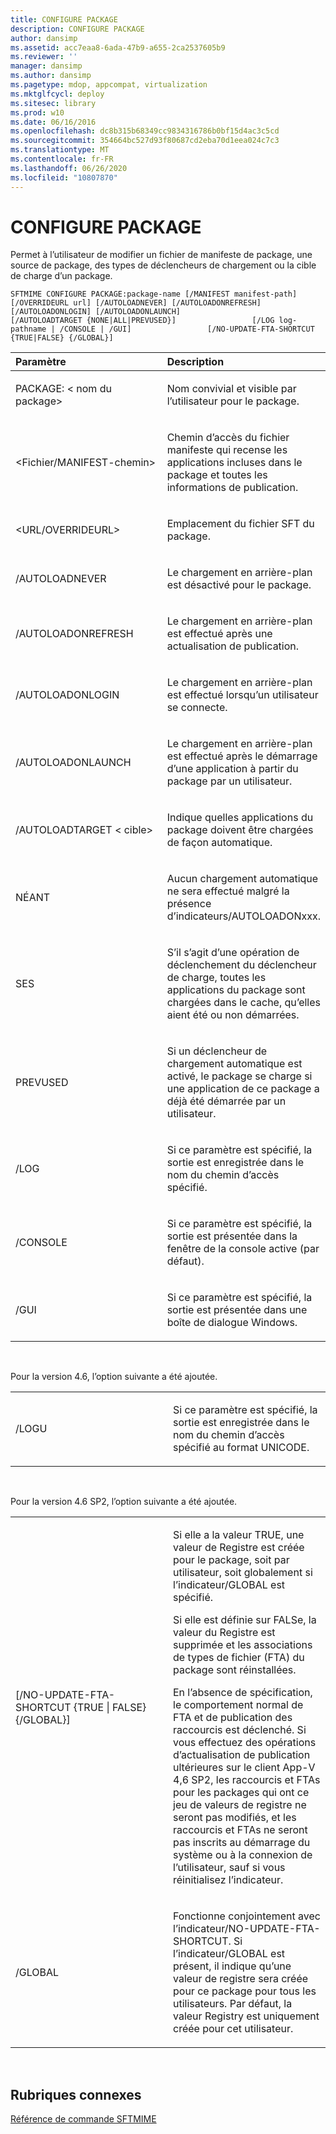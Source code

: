 ```yaml
---
title: CONFIGURE PACKAGE
description: CONFIGURE PACKAGE
author: dansimp
ms.assetid: acc7eaa8-6ada-47b9-a655-2ca2537605b9
ms.reviewer: ''
manager: dansimp
ms.author: dansimp
ms.pagetype: mdop, appcompat, virtualization
ms.mktglfcycl: deploy
ms.sitesec: library
ms.prod: w10
ms.date: 06/16/2016
ms.openlocfilehash: dc8b315b68349cc9834316786b0bf15d4ac3c5cd
ms.sourcegitcommit: 354664bc527d93f80687cd2eba70d1eea024c7c3
ms.translationtype: MT
ms.contentlocale: fr-FR
ms.lasthandoff: 06/26/2020
ms.locfileid: "10807870"
---
```

# CONFIGURE PACKAGE


Permet à l’utilisateur de modifier un fichier de manifeste de package, une source de package, des types de déclencheurs de chargement ou la cible de charge d’un package.

`SFTMIME CONFIGURE PACKAGE:package-name [/MANIFEST manifest-path]                 [/OVERRIDEURL url] [/AUTOLOADNEVER] [/AUTOLOADONREFRESH]                 [/AUTOLOADONLOGIN] [/AUTOLOADONLAUNCH]                 [/AUTOLOADTARGET {NONE|ALL|PREVUSED}]                 [/LOG log-pathname | /CONSOLE | /GUI]                 [/NO-UPDATE-FTA-SHORTCUT {TRUE|FALSE} {/GLOBAL}]`

<table>
<colgroup>
<col width="50%" />
<col width="50%" />
</colgroup>
<thead>
<tr class="header">
<th align="left">Paramètre</th>
<th align="left">Description</th>
</tr>
</thead>
<tbody>
<tr class="odd">
<td align="left"><p>PACKAGE: &lt; nom du package&gt;</p></td>
<td align="left"><p>Nom convivial et visible par l’utilisateur pour le package.</p></td>
</tr>
<tr class="even">
<td align="left"><p>&lt;Fichier/MANIFEST-chemin&gt;</p></td>
<td align="left"><p>Chemin d’accès du fichier manifeste qui recense les applications incluses dans le package et toutes les informations de publication.</p></td>
</tr>
<tr class="odd">
<td align="left"><p>&lt;URL/OVERRIDEURL&gt;</p></td>
<td align="left"><p>Emplacement du fichier SFT du package.</p></td>
</tr>
<tr class="even">
<td align="left"><p>/AUTOLOADNEVER</p></td>
<td align="left"><p>Le chargement en arrière-plan est désactivé pour le package.</p></td>
</tr>
<tr class="odd">
<td align="left"><p>/AUTOLOADONREFRESH</p></td>
<td align="left"><p>Le chargement en arrière-plan est effectué après une actualisation de publication.</p></td>
</tr>
<tr class="even">
<td align="left"><p>/AUTOLOADONLOGIN</p></td>
<td align="left"><p>Le chargement en arrière-plan est effectué lorsqu’un utilisateur se connecte.</p></td>
</tr>
<tr class="odd">
<td align="left"><p>/AUTOLOADONLAUNCH</p></td>
<td align="left"><p>Le chargement en arrière-plan est effectué après le démarrage d’une application à partir du package par un utilisateur.</p></td>
</tr>
<tr class="even">
<td align="left"><p>/AUTOLOADTARGET &lt; cible&gt;</p></td>
<td align="left"><p>Indique quelles applications du package doivent être chargées de façon automatique.</p></td>
</tr>
<tr class="odd">
<td align="left"><p>NÉANT</p></td>
<td align="left"><p>Aucun chargement automatique ne sera effectué malgré la présence d’indicateurs/AUTOLOADONxxx.</p></td>
</tr>
<tr class="even">
<td align="left"><p>SES</p></td>
<td align="left"><p>S’il s’agit d’une opération de déclenchement du déclencheur de charge, toutes les applications du package sont chargées dans le cache, qu’elles aient été ou non démarrées.</p></td>
</tr>
<tr class="odd">
<td align="left"><p>PREVUSED</p></td>
<td align="left"><p>Si un déclencheur de chargement automatique est activé, le package se charge si une application de ce package a déjà été démarrée par un utilisateur.</p></td>
</tr>
<tr class="even">
<td align="left"><p>/LOG</p></td>
<td align="left"><p>Si ce paramètre est spécifié, la sortie est enregistrée dans le nom du chemin d’accès spécifié.</p></td>
</tr>
<tr class="odd">
<td align="left"><p>/CONSOLE</p></td>
<td align="left"><p>Si ce paramètre est spécifié, la sortie est présentée dans la fenêtre de la console active (par défaut).</p></td>
</tr>
<tr class="even">
<td align="left"><p>/GUI</p></td>
<td align="left"><p>Si ce paramètre est spécifié, la sortie est présentée dans une boîte de dialogue Windows.</p></td>
</tr>
</tbody>
</table>

 

Pour la version 4.6, l’option suivante a été ajoutée.

<table>
<colgroup>
<col width="50%" />
<col width="50%" />
</colgroup>
<tbody>
<tr class="odd">
<td align="left"><p>/LOGU</p></td>
<td align="left"><p>Si ce paramètre est spécifié, la sortie est enregistrée dans le nom du chemin d’accès spécifié au format UNICODE.</p></td>
</tr>
</tbody>
</table>

 

Pour la version 4.6 SP2, l’option suivante a été ajoutée.

<table>
<colgroup>
<col width="50%" />
<col width="50%" />
</colgroup>
<tbody>
<tr class="odd">
<td align="left"><p>[/NO-UPDATE-FTA-SHORTCUT {TRUE | FALSE} {/GLOBAL}]</p></td>
<td align="left"><p>Si elle a la valeur TRUE, une valeur de Registre est créée pour le package, soit par utilisateur, soit globalement si l’indicateur/GLOBAL est spécifié.</p>
<p>Si elle est définie sur FALSe, la valeur du Registre est supprimée et les associations de types de fichier (FTA) du package sont réinstallées.</p>
<p>En l’absence de spécification, le comportement normal de FTA et de publication des raccourcis est déclenché. Si vous effectuez des opérations d’actualisation de publication ultérieures sur le client App-V 4,6 SP2, les raccourcis et FTAs pour les packages qui ont ce jeu de valeurs de registre ne seront pas modifiés, et les raccourcis et FTAs ne seront pas inscrits au démarrage du système ou à la connexion de l’utilisateur, sauf si vous réinitialisez l’indicateur.</p></td>
</tr>
<tr class="even">
<td align="left"><p>/GLOBAL</p></td>
<td align="left"><p>Fonctionne conjointement avec l’indicateur/NO-UPDATE-FTA-SHORTCUT. Si l’indicateur/GLOBAL est présent, il indique qu’une valeur de registre sera créée pour ce package pour tous les utilisateurs. Par défaut, la valeur Registry est uniquement créée pour cet utilisateur.</p></td>
</tr>
</tbody>
</table>

 

## Rubriques connexes


[Référence de commande SFTMIME](sftmime--command-reference.md)

 

 






